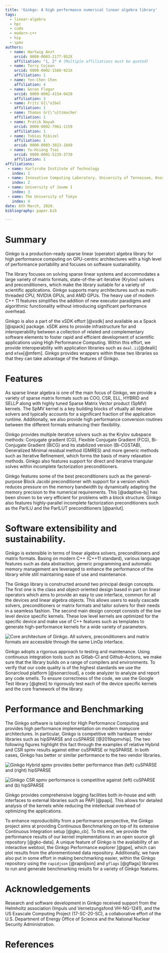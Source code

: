 ```yaml
---
title: 'Ginkgo: A high performance numerical linear algebra library'
tags:
  - linear-algebra
  - hpc
  - cuda
  - modern-c++
  - hip
  - spmv
authors:
  - name: Hartwig Anzt
    orcid: 0000-0003-2177-952X
    affiliation: "1, 2" # (Multiple affiliations must be quoted)
  - name: Terry Cojean
    orcid: 0000-0002-1560-921X
    affiliation: 1 
  - name: Yen-Chen Chen 
    affiliation: 4 
  - name: Goran Flegar
    orcid: 0000-0002-4154-0420
    affiliation: 3 
  - name: Fritz G{\"o}bel
    affiliation: 1 
  - name: Thomas Gr{\"u}tzmacher 
    affiliation: 1
  - name: Pratik Nayak 
    orcid: 0000-0002-7961-1159
    affiliation: 1 
  - name: Tobias Ribizel 
    affiliation: 1 
	orcid: 0000-0003-3023-1849
  - name: Yu-Hsiang Tsai 
    orcid: 0000-0001-5229-3739
    affiliation: 1 
affiliations:
 - name: Karlsruhe Institute of Technology
   index: 1
 - name: Innovative Computing Laboratory, University of Tennessee, Knoxville 
   index: 2
 - name: University of Jaume I 
   index: 3
 - name: The University of Tokyo 
   index: 4
date: 6th March, 2020.
bibliography: paper.bib

---
```


# Summary

Ginkgo is a production-ready sparse linear (operator) algebra library for high
performance computing on GPU-centric architectures with a high level of
performance portability and focuses on software sustainability. 

The library focuses on solving sparse linear systems and accommodates a large variety
of matrix formats, state-of-the-art iterative (Krylov) solvers and preconditioners, 
which make the library suitable for a variety of scientific applications. Ginkgo
supports many architectures such as multi-threaded CPU, NVIDIA GPUs, and AMD GPUs.
The heavy use of modern C++ 11 features simplifies the addition of new executor
paradigms and algorithmic functionality without introducing significant
performance overhead.

Ginkgo is also a part of the xSDK effort [@xsdk] and available as a Spack
[@spack] package. xSDK aims to provide infrastructure for and interoperability
between a collection of related and complementary software elements to foster
rapid and efficient development of scientific applications using High
Performance Computing. Within this effort, we provide interoperability with
application libraries such as `deal.ii`[@dealii] and `mfem`[@mfem]. Ginkgo
provides wrappers within these two libraries so that they can take advantage of
the features of Ginkgo.

# Features

As sparse linear algebra is one of the main focus of Ginkgo, we provide a variety of 
sparse matrix formats such as COO, CSR, ELL, HYBRID and SELLP along with highly tuned
Sparse Matrix Vector product (SpMV) kernels. The SpMV kernel is a key building 
blocks of vitually all iterative solvers and typically accounts for a significant 
fraction of the application runtime. Additionally, we also provide high performance 
conversion routines between the different formats enhancing their flexibility.

Ginkgo provides multiple iterative solvers such as the Krylov subspace
methods: Conjugate gradient (CG), Flexible Conjugate Gradient (FCG), Bi-Conjugate
Gradient (BiCG) and its stabilized version (Bi-CGSTAB), Generalized Minimal
residual method (GMRES) and more generic methods such as Iterative Refinement,
which forms the basis of many relaxation methods. Ginkgo also features support for 
direct and iterative triangular solves within incomplete factorization preconditioners.

Ginkgo features some of the best preconditioners such as the general-purpose Block Jacobi
preconditioner with support for a version which reduces pressure on the memory bandwidth 
by dynamically adapting the memory precision to the numerical requirements.
This [@adaptive-bj] has been shown to be very efficient for problems with a block 
structure.
Ginkgo also features highly-parallel incomplete factorization preconditioners such as 
the ParILU and the ParILUT preconditioners [@parilut].


# Software extensibility and sustainability.

Ginkgo is extensible in terms of linear algebra solvers, preconditioners and
matrix formats. Basing on modern C++ (C++11 standard), various language features
such as data abstraction, generic programming and automatic memory management are
leveraged to enhance the performance of the library while still maintaining ease of 
use and maintenance. 

The Ginkgo library is constructed around two principal design concepts. The first
one is the class and object-oriented design based in part on linear operators
which aims to provide an easy to use interface, common for all the devices and
linear algebra objects. This allows users to easily cascade solvers,
preconditioners or matrix formats and tailor solvers for their needs in a
seamless fashion. The second main design concept consists of the low level
device specific kernels. These low level kernels are optimized for the specific
device and make use of C++ features such as templates to generate
high-performance kernels for a wide variety of parameters. 



![Core architecture of Ginkgo. All solvers, preconditioners and matrix formats
are accessible through the same LinOp interface.](figures/ginkgo-hierarchy.png)

Ginkgo adopts a rigorous approach to testing and maintenance. Using continuous
integration tools such as Gitlab-CI and Github-Actions, we make sure that 
the library builds on a range of compilers and environments. To verify that our code
quality is of the highest standards we use the Sonarcloud platform [@sonarcloud],
a code analyzer to analyze and report any code smells. To ensure correctness of
the code, we use the Google Test library [@gtest] to rigorously test each of the
device specific kernels and the core framework of the library. 


# Performance and Benchmarking

The Ginkgo software is tailored for High Performance Computing and provides high
performance implementation on modern manycore architectures. In particular,
Ginkgo is competitive with hardware vendor libraries such as hipSPARSE and
cuSPARSE [@2019spmvhip]. The two following figures highlight this fact through
the examples of relative Hybrid and CSR spmv results against either cuSPARSE or
hipSPARSE. In both cases, Ginkgo has better or similar performance to the two vendor libraries.

![Ginkgo Hybrid spmv provides better performance than (left) cuSPARSE and
(right) hipSPARSE](figures/ginkgo-hybrid.png) 


![Ginkgo CSR spmv performance is competitive against (left) cuSPARSE and (b)
hipSPARSE](figures/ginkgo-csr.png) 

Ginkgo provides comprehensive logging facilities both in-house and with interfaces
to external libraries such as PAPI [@papi]. This allows for detailed analysis of
the kernels while reducing the intellectual overhead of optimizing the applications.

To enhance reproducibility from a performance perspective, the Ginkgo project
aims at providing Continuous Benchmarking on top of its extensive Continuous
Integration setup [@gko_cb]. To this end, we provide the performance results of
our kernel implementations in an open source git repository [@gko-data]. 
A unique feature of Ginkgo is the availability of an interactive webtool, the
Ginkgo Performance explorer [@gpe], which can plot results from the
aforementioned data repository. Additionally, we have also put in some effort in
making benchmarking easier, within the Ginkgo repository using the `rapidjson`
[@rapidjson] and `gflags` [@gflags] libraries to run and generate benchmarking
results for a variety of Ginkgo features.

# Acknowledgements
Research and software development in Ginkgo received support from the Helmholtz 
association (Impuls und Vernetzungsfond VH-NG-1241), and the US Exascale Computing 
Project (17-SC-20-SC), a collaborative effort of the U.S. Department of Energy Office 
of Science and the National Nuclear Security Administration.

# References
